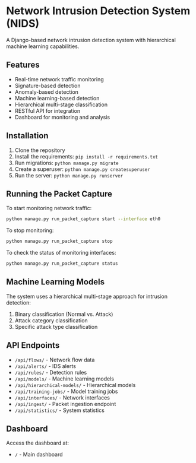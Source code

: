# Network Intrusion Detection System (NIDS)

A Django-based network intrusion detection system with hierarchical machine learning capabilities.

## Features

- Real-time network traffic monitoring
- Signature-based detection
- Anomaly-based detection
- Machine learning-based detection
- Hierarchical multi-stage classification
- RESTful API for integration
- Dashboard for monitoring and analysis

## Installation

1. Clone the repository
2. Install the requirements: `pip install -r requirements.txt`
3. Run migrations: `python manage.py migrate`
4. Create a superuser: `python manage.py createsuperuser`
5. Run the server: `python manage.py runserver`

## Running the Packet Capture

To start monitoring network traffic:

```bash
python manage.py run_packet_capture start --interface eth0
```

To stop monitoring:

```bash
python manage.py run_packet_capture stop
```

To check the status of monitoring interfaces:

```bash
python manage.py run_packet_capture status
```

## Machine Learning Models

The system uses a hierarchical multi-stage approach for intrusion detection:
1. Binary classification (Normal vs. Attack)
2. Attack category classification
3. Specific attack type classification

## API Endpoints

- `/api/flows/` - Network flow data
- `/api/alerts/` - IDS alerts
- `/api/rules/` - Detection rules
- `/api/models/` - Machine learning models
- `/api/hierarchical-models/` - Hierarchical models
- `/api/training-jobs/` - Model training jobs
- `/api/interfaces/` - Network interfaces
- `/api/ingest/` - Packet ingestion endpoint
- `/api/statistics/` - System statistics

## Dashboard

Access the dashboard at:
- `/` - Main dashboard